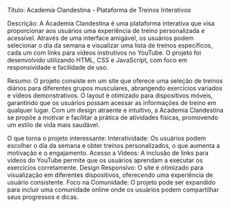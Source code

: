 Título:
Academia Clandestina - Plataforma de Treinos Interativos

Descrição:
A Academia Clandestina é uma plataforma interativa que visa proporcionar aos usuários uma experiência de treino personalizada e acessível. Através de uma interface amigável, os usuários podem selecionar o dia da semana e visualizar uma lista de treinos específicos, cada um com links para vídeos instrutivos no YouTube. O projeto foi desenvolvido utilizando HTML, CSS e JavaScript, com foco em responsividade e facilidade de uso.

Resumo:
O projeto consiste em um site que oferece uma seleção de treinos diários para diferentes grupos musculares, abrangendo exercícios variados e vídeos demonstrativos. O layout é otimizado para dispositivos móveis, garantindo que os usuários possam acessar as informações de treino em qualquer lugar. Com um design atraente e intuitivo, a Academia Clandestina se propõe a motivar e facilitar a prática de atividades físicas, promovendo um estilo de vida mais saudável.

O que torna o projeto interessante:
Interatividade: Os usuários podem escolher o dia da semana e obter treinos personalizados, o que aumenta a motivação e o engajamento.
Acesso a Vídeos: A inclusão de links para vídeos do YouTube permite que os usuários aprendam a executar os exercícios corretamente.
Design Responsivo: O site é otimizado para visualização em diferentes dispositivos, oferecendo uma experiência de usuário consistente.
Foco na Comunidade: O projeto pode ser expandido para incluir uma comunidade online onde os usuários podem compartilhar seus progressos e dicas.
